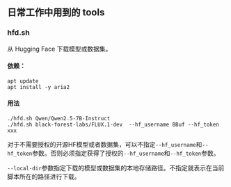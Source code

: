 ## 日常工作中用到的 tools

### hfd.sh

从 Hugging Face 下载模型或数据集。

#### 依赖：

```
apt update
apt install -y aria2
```

#### 用法

```shell
./hfd.sh Qwen/Qwen2.5-7B-Instruct
./hfd.sh black-forest-labs/FLUX.1-dev  --hf_username BBuf --hf_token xxx
```

对于不需要授权的开源HF模型或者数据集，可以不指定`--hf_username`和`--hf_token`参数。否则必须指定获得了授权的`--hf_username`和`--hf_token`参数。

`--local-dir`参数指定下载的模型或数据集的本地存储路径。不指定就表示在当前脚本所在的路径进行下载。




